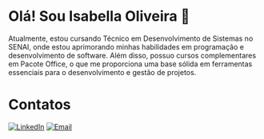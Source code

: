 # Olá! Sou Isabella Oliveira 👋
Atualmente, estou cursando Técnico em Desenvolvimento de Sistemas no SENAI, onde estou aprimorando minhas habilidades em programação e desenvolvimento de software. Além disso, possuo cursos complementares em Pacote Office, o que me proporciona uma base sólida em ferramentas essenciais para o desenvolvimento e gestão de projetos.

# Contatos

[![LinkedIn](https://img.shields.io/badge/LinkedIn-0A66C2?style=for-the-badge&logo=linkedin&logoColor=white)](https://www.linkedin.com/in/isabella-costa-santos-de-oliveira-7a1b47305?utm_source=share&utm_campaign=share_via&utm_content=profile&utm_medium=android_app) [![Email](https://img.shields.io/badge/Email-D14836?style=for-the-badge&logo=gmail&logoColor=white)](mailto:bellacsoliveira123@gmail.com)


<!--

Here are some ideas to get you started:

- 🔭 I’m currently working on ...
- 🌱 I’m currently learning ...
- 👯 I’m looking to collaborate on ...
- 🤔 I’m looking for help with ...
- 💬 Ask me about ...
- 📫 How to reach me: ...
- 😄 Pronouns: ...
- ⚡ Fun fact: ...
-->

